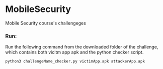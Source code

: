 # MobileSecurity
Mobile Security course's challengeges

### Run:
Run the following command from the downloaded folder of the challenge, which contains both vicitm app apk and the python checker script. 
```
python3 challengeName_checker.py victimApp.apk attackerApp.apk
```
